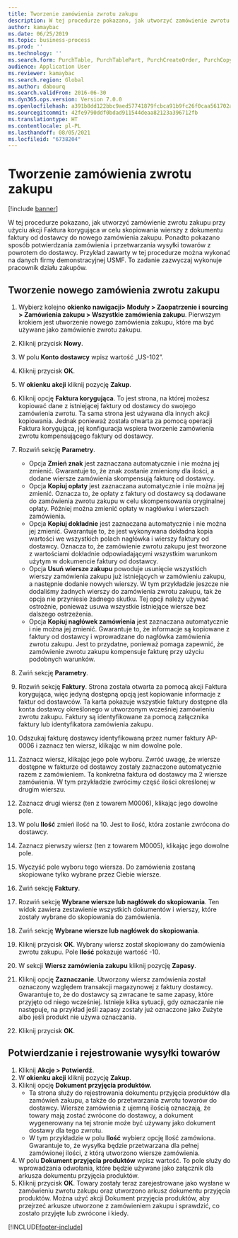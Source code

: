 ```yaml
---
title: Tworzenie zamówienia zwrotu zakupu
description: W tej procedurze pokazano, jak utworzyć zamówienie zwrotu zakupu przy użyciu akcji Faktura korygująca w celu skopiowania wierszy z dokumentu faktury od dostawcy do nowego zamówienia zakupu.
author: kamaybac
ms.date: 06/25/2019
ms.topic: business-process
ms.prod: ''
ms.technology: ''
ms.search.form: PurchTable, PurchTablePart, PurchCreateOrder, PurchCopying, InventMarking, PurchEditLines
audience: Application User
ms.reviewer: kamaybac
ms.search.region: Global
ms.author: dabourq
ms.search.validFrom: 2016-06-30
ms.dyn365.ops.version: Version 7.0.0
ms.openlocfilehash: a391b8dd122bbc9aed57741879fcbca91b9fc26f0caa561702a92e4aaa517bbd
ms.sourcegitcommit: 42fe9790ddf0bdad911544deaa82123a396712fb
ms.translationtype: HT
ms.contentlocale: pl-PL
ms.lasthandoff: 08/05/2021
ms.locfileid: "6738204"
---
```

# <a name="create-a-purchase-return-order"></a>Tworzenie zamówienia zwrotu zakupu

[!include [banner](../../includes/banner.md)]

W tej procedurze pokazano, jak utworzyć zamówienie zwrotu zakupu przy użyciu akcji Faktura korygująca w celu skopiowania wierszy z dokumentu faktury od dostawcy do nowego zamówienia zakupu. Ponadto pokazano sposób potwierdzania zamówienia i przetwarzania wysyłki towarów z powrotem do dostawcy. Przykład zawarty w tej procedurze można wykonać na danych firmy demonstracyjnej USMF. To zadanie zazwyczaj wykonuje pracownik działu zakupów.

## <a name="create-a-new-purchase-return-order"></a>Tworzenie nowego zamówienia zwrotu zakupu
1. Wybierz kolejno **okienko nawigacji> Moduły > Zaopatrzenie i sourcing > Zamówienia zakupu > Wszystkie zamówienia zakupu**. Pierwszym krokiem jest utworzenie nowego zamówienia zakupu, które ma być używane jako zamówienie zwrotu zakupu.  
2. Kliknij przycisk **Nowy**.
3. W polu **Konto dostawcy** wpisz wartość „US-102”.
4. Kliknij przycisk **OK**.
5. W **okienku akcji** kliknij pozycję **Zakup**.
6. Kliknij opcję **Faktura korygująca**. To jest strona, na której możesz kopiować dane z istniejącej faktury od dostawcy do swojego zamówienia zwrotu. Ta sama strona jest używana dla innych akcji kopiowania. Jednak ponieważ została otwarta za pomocą operacji Faktura korygująca, jej konfiguracja wspiera tworzenie zamówienia zwrotu kompensującego faktury od dostawcy.  
7. Rozwiń sekcję **Parametry**.
    - Opcja **Zmień znak** jest zaznaczana automatycznie i nie można jej zmienić. Gwarantuje to, że znak zostanie zmieniony dla ilości, a dodane wiersze zamówienia skompensują fakturę od dostawcy.  
    - Opcja **Kopiuj opłaty** jest zaznaczana automatycznie i nie można jej zmienić. Oznacza to, że opłaty z faktury od dostawcy są dodawane do zamówienia zwrotu zakupu w celu skompensowania oryginalnej opłaty. Później można zmienić opłaty w nagłówku i wierszach zamówienia.  
    - Opcja **Kopiuj dokładnie** jest zaznaczana automatycznie i nie można jej zmienić. Gwarantuje to, że jest wykonywana dokładna kopia wartości we wszystkich polach nagłówka i wierszy faktury od dostawcy. Oznacza to, że zamówienie zwrotu zakupu jest tworzone z wartościami dokładnie odpowiadającymi wszystkim warunkom użytym w dokumencie faktury od dostawcy. 
    - Opcja **Usuń wiersze zakupu** powoduje usunięcie wszystkich wierszy zamówienia zakupu już istniejących w zamówieniu zakupu, a następnie dodanie nowych wierszy. W tym przykładzie jeszcze nie dodaliśmy żadnych wierszy do zamówienia zwrotu zakupu, tak że opcja nie przyniesie żadnego skutku. Tej opcji należy używać ostrożnie, ponieważ usuwa wszystkie istniejące wiersze bez dalszego ostrzeżenia.  
    * Opcja **Kopiuj nagłówek zamówienia** jest zaznaczana automatycznie i nie można jej zmienić. Gwarantuje to, że informacje są kopiowane z faktury od dostawcy i wprowadzane do nagłówka zamówienia zwrotu zakupu. Jest to przydatne, ponieważ pomaga zapewnić, że zamówienie zwrotu zakupu kompensuje fakturę przy użyciu podobnych warunków.  
8. Zwiń sekcję **Parametry**.
9. Rozwiń sekcję **Faktury**. Strona została otwarta za pomocą akcji Faktura korygująca, więc jedyną dostępną opcją jest kopiowanie informacje z faktur od dostawców. Ta karta pokazuje wszystkie faktury dostępne dla konta dostawcy określonego w utworzonym wcześniej zamówieniu zwrotu zakupu.   Faktury są identyfikowane za pomocą załącznika faktury lub identyfikatora zamówienia zakupu.
10. Odszukaj fakturę dostawcy identyfikowaną przez numer faktury AP-0006 i zaznacz ten wiersz, klikając w nim dowolne pole.
11. Zaznacz wiersz, klikając jego pole wyboru. Zwróć uwagę, że wiersze dostępne w fakturze od dostawcy zostały zaznaczone automatycznie razem z zamówieniem. Ta konkretna faktura od dostawcy ma 2 wiersze zamówienia. W tym przykładzie zwrócimy część ilości określonej w drugim wierszu.
12. Zaznacz drugi wiersz (ten z towarem M0006), klikając jego dowolne pole.
13. W polu **Ilość** zmień ilość na 10. Jest to ilość, która zostanie zwrócona do dostawcy. 
14. Zaznacz pierwszy wiersz (ten z towarem M0005), klikając jego dowolne pole.
15. Wyczyść pole wyboru tego wiersza. Do zamówienia zostaną skopiowane tylko wybrane przez Ciebie wiersze.
16. Zwiń sekcję **Faktury**.
17. Rozwiń sekcję **Wybrane wiersze lub nagłówek do skopiowania**. Ten widok zawiera zestawienie wszystkich dokumentów i wierszy, które zostały wybrane do skopiowania do zamówienia.  
18. Zwiń sekcję **Wybrane wiersze lub nagłówek do skopiowania**.
19. Kliknij przycisk **OK**. Wybrany wiersz został skopiowany do zamówienia zwrotu zakupu. Pole **Ilość** pokazuje wartość -10.   
20. W sekcji **Wiersz zamówienia zakupu** kliknij pozycję **Zapasy**.
21. Kliknij opcję **Zaznaczanie**. Utworzony wiersz zamówienia został oznaczony względem transakcji magazynowej z faktury dostawcy. Gwarantuje to, że do dostawcy są zwracane te same zapasy, które przyjęto od niego wcześniej. Istnieje kilka sytuacji, gdy oznaczanie nie następuje, na przykład jeśli zapasy zostały już oznaczone jako Zużyte albo jeśli produkt nie używa oznaczania.  

22. Kliknij przycisk **OK**.

## <a name="confirm-and-record-the-shipment-of-goods"></a>Potwierdzanie i rejestrowanie wysyłki towarów
1. Kliknij **Akcje > Potwierdź**.
2. W **okienku akcji** kliknij pozycję **Zakup**.
3. Kliknij opcję **Dokument przyjęcia produktów.**
    - Ta strona służy do rejestrowania dokumentu przyjęcia produktów dla zamówień zakupu, a także do przetwarzania zwrotu towarów do dostawcy. Wiersze zamówienia z ujemną ilością oznaczają, że towary mają zostać zwrócone do dostawcy, a dokument wygenerowany na tej stronie może być używany jako dokument dostawy dla tego zwrotu.   
    - W tym przykładzie w polu **Ilość** wybierz opcję Ilość zamówiona. Gwarantuje to, że wysyłka będzie przetwarzana dla pełnej zamówionej ilości, z którą utworzono wiersze zamówienia.   
4. W polu **Dokument przyjęcia produktów** wpisz wartość. To pole służy do wprowadzania odwołania, które będzie używane jako załącznik dla arkusza dokumentu przyjęcia produktów.  
5. Kliknij przycisk **OK**. Towary zostały teraz zarejestrowane jako wysłane w zamówieniu zwrotu zakupu oraz utworzono arkusz dokumentu przyjęcia produktów. Można użyć akcji Dokument przyjęcia produktów, aby przejrzeć arkusze utworzone z zamówieniem zakupu i sprawdzić, co zostało przyjęte lub zwrócone i kiedy.  



[!INCLUDE[footer-include](../../../includes/footer-banner.md)]